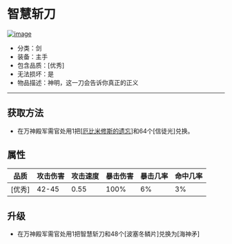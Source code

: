 # 智慧斩刀
<a href="https://imgbb.com/"><img src="https://i.ibb.co/s5Pw5JG/image.png" alt="image" border="0"></a>
* 分类：剑
* 装备：主手
* 包含品质：[优秀]
* 无法损坏：是
* 物品描述：神明，这一刀会告诉你真正的正义
---
## 获取方法
* 在万神殿军需官处用1把[<a href="https://github.com/LeafletXD/Minecraft-Yuanchu-Server-Wiki/blob/main/Wiki/RPG%E9%81%93%E5%85%B7/%E8%BF%91%E6%88%98%E6%AD%A6%E5%99%A8/%E9%94%B9/%E5%8E%84%E7%B1%B3%E5%BF%85%E4%BF%AE%E6%96%AF%E7%9A%84%E9%81%97%E5%BF%98.md">厄比米修斯的遗忘<a/>]和64个[信徒光]兑换。
## 属性
|品质|攻击伤害|攻击速度|暴击伤害|暴击几率|命中几率|
|----|----|----|----|----|----|
|[优秀]|42-45|0.55|100%|6%|3%|
## 升级
* 在万神殿军需官处用1把智慧斩刀和48个[波塞冬鳞片]兑换为[海神矛]
